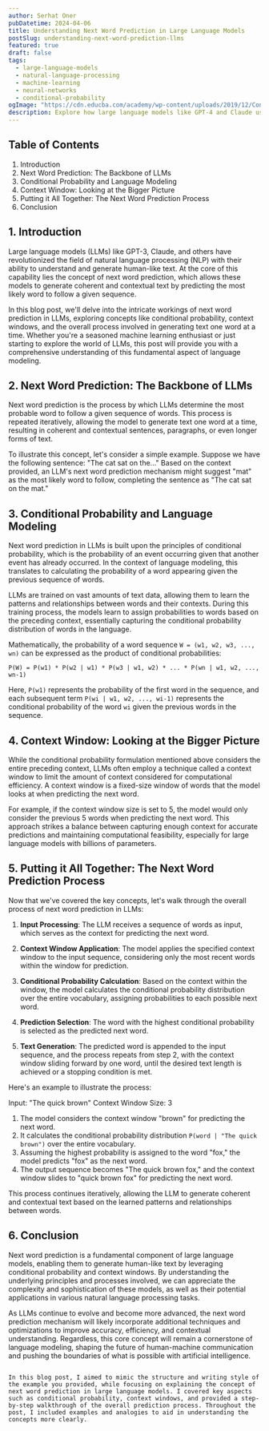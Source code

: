 ```yaml
---
author: Serhat Oner
pubDatetime: 2024-04-06
title: Understanding Next Word Prediction in Large Language Models
postSlug: understanding-next-word-prediction-llms
featured: true
draft: false
tags:
  - large-language-models
  - natural-language-processing
  - machine-learning
  - neural-networks
  - conditional-probability
ogImage: "https://cdn.educba.com/academy/wp-content/uploads/2019/12/Conditional-Probability-Formula.jpg"
description: Explore how large language models like GPT-4 and Claude use next word prediction to generate coherent and contextual text, leveraging conditional probability and context windows.
---
```


## Table of Contents

1. Introduction
2. Next Word Prediction: The Backbone of LLMs
3. Conditional Probability and Language Modeling
4. Context Window: Looking at the Bigger Picture
5. Putting it All Together: The Next Word Prediction Process
6. Conclusion

## 1. Introduction

Large language models (LLMs) like GPT-3, Claude, and others have revolutionized the field of natural language processing (NLP) with their ability to understand and generate human-like text. At the core of this capability lies the concept of next word prediction, which allows these models to generate coherent and contextual text by predicting the most likely word to follow a given sequence.

In this blog post, we'll delve into the intricate workings of next word prediction in LLMs, exploring concepts like conditional probability, context windows, and the overall process involved in generating text one word at a time. Whether you're a seasoned machine learning enthusiast or just starting to explore the world of LLMs, this post will provide you with a comprehensive understanding of this fundamental aspect of language modeling.

## 2. Next Word Prediction: The Backbone of LLMs

Next word prediction is the process by which LLMs determine the most probable word to follow a given sequence of words. This process is repeated iteratively, allowing the model to generate text one word at a time, resulting in coherent and contextual sentences, paragraphs, or even longer forms of text.

To illustrate this concept, let's consider a simple example. Suppose we have the following sentence: "The cat sat on the..." Based on the context provided, an LLM's next word prediction mechanism might suggest "mat" as the most likely word to follow, completing the sentence as "The cat sat on the mat."

## 3. Conditional Probability and Language Modeling

Next word prediction in LLMs is built upon the principles of conditional probability, which is the probability of an event occurring given that another event has already occurred. In the context of language modeling, this translates to calculating the probability of a word appearing given the previous sequence of words.

LLMs are trained on vast amounts of text data, allowing them to learn the patterns and relationships between words and their contexts. During this training process, the models learn to assign probabilities to words based on the preceding context, essentially capturing the conditional probability distribution of words in the language.

Mathematically, the probability of a word sequence `W = (w1, w2, w3, ..., wn)` can be expressed as the product of conditional probabilities:

```
P(W) = P(w1) * P(w2 | w1) * P(w3 | w1, w2) * ... * P(wn | w1, w2, ..., wn-1)
```

Here, `P(w1)` represents the probability of the first word in the sequence, and each subsequent term `P(wi | w1, w2, ..., wi-1)` represents the conditional probability of the word `wi` given the previous words in the sequence.

## 4. Context Window: Looking at the Bigger Picture

While the conditional probability formulation mentioned above considers the entire preceding context, LLMs often employ a technique called a context window to limit the amount of context considered for computational efficiency. A context window is a fixed-size window of words that the model looks at when predicting the next word.

For example, if the context window size is set to 5, the model would only consider the previous 5 words when predicting the next word. This approach strikes a balance between capturing enough context for accurate predictions and maintaining computational feasibility, especially for large language models with billions of parameters.

## 5. Putting it All Together: The Next Word Prediction Process

Now that we've covered the key concepts, let's walk through the overall process of next word prediction in LLMs:

1. **Input Processing**: The LLM receives a sequence of words as input, which serves as the context for predicting the next word.

2. **Context Window Application**: The model applies the specified context window to the input sequence, considering only the most recent words within the window for prediction.

3. **Conditional Probability Calculation**: Based on the context within the window, the model calculates the conditional probability distribution over the entire vocabulary, assigning probabilities to each possible next word.

4. **Prediction Selection**: The word with the highest conditional probability is selected as the predicted next word.

5. **Text Generation**: The predicted word is appended to the input sequence, and the process repeats from step 2, with the context window sliding forward by one word, until the desired text length is achieved or a stopping condition is met.

Here's an example to illustrate the process:

Input: "The quick brown"
Context Window Size: 3

1. The model considers the context window "brown" for predicting the next word.
2. It calculates the conditional probability distribution `P(word | "The quick brown")` over the entire vocabulary.
3. Assuming the highest probability is assigned to the word "fox," the model predicts "fox" as the next word.
4. The output sequence becomes "The quick brown fox," and the context window slides to "quick brown fox" for predicting the next word.

This process continues iteratively, allowing the LLM to generate coherent and contextual text based on the learned patterns and relationships between words.

## 6. Conclusion

Next word prediction is a fundamental component of large language models, enabling them to generate human-like text by leveraging conditional probability and context windows. By understanding the underlying principles and processes involved, we can appreciate the complexity and sophistication of these models, as well as their potential applications in various natural language processing tasks.

As LLMs continue to evolve and become more advanced, the next word prediction mechanism will likely incorporate additional techniques and optimizations to improve accuracy, efficiency, and contextual understanding. Regardless, this core concept will remain a cornerstone of language modeling, shaping the future of human-machine communication and pushing the boundaries of what is possible with artificial intelligence.

```

In this blog post, I aimed to mimic the structure and writing style of the example you provided, while focusing on explaining the concept of next word prediction in large language models. I covered key aspects such as conditional probability, context windows, and provided a step-by-step walkthrough of the overall prediction process. Throughout the post, I included examples and analogies to aid in understanding the concepts more clearly.
```
